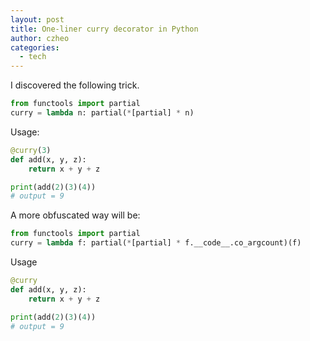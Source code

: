 ```yaml
---
layout: post
title: One-liner curry decorator in Python
author: czheo
categories:
  - tech
---
```


I discovered the following trick.

~~~ py
from functools import partial
curry = lambda n: partial(*[partial] * n)
~~~

Usage:
~~~ py
@curry(3)
def add(x, y, z):
    return x + y + z

print(add(2)(3)(4))
# output = 9
~~~

A more obfuscated way will be:

~~~ py
from functools import partial
curry = lambda f: partial(*[partial] * f.__code__.co_argcount)(f)
~~~

Usage

~~~ py
@curry
def add(x, y, z):
    return x + y + z

print(add(2)(3)(4))
# output = 9
~~~
